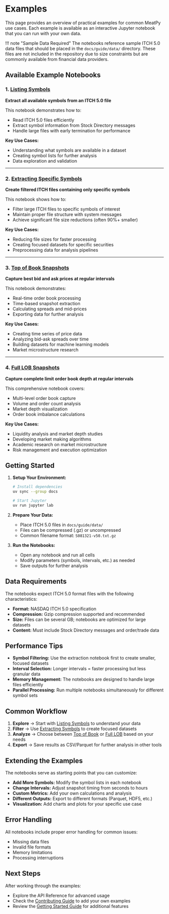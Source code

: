 # Examples

This page provides an overview of practical examples for common MeatPy use cases. Each example is available as an interactive Jupyter notebook that you can run with your own data.

!!! note "Sample Data Required"
    The notebooks reference sample ITCH 5.0 data files that should be placed in the `docs/guide/data/` directory. These files are not included in the repository due to size constraints but are commonly available from financial data providers.

## Available Example Notebooks

### 1. [Listing Symbols](01_listing_symbols.ipynb)
**Extract all available symbols from an ITCH 5.0 file**

This notebook demonstrates how to:
- Read ITCH 5.0 files efficiently
- Extract symbol information from Stock Directory messages
- Handle large files with early termination for performance

**Key Use Cases:**
- Understanding what symbols are available in a dataset
- Creating symbol lists for further analysis
- Data exploration and validation

---

### 2. [Extracting Specific Symbols](02_extracting_symbols.ipynb)
**Create filtered ITCH files containing only specific symbols**

This notebook shows how to:
- Filter large ITCH files to specific symbols of interest
- Maintain proper file structure with system messages
- Achieve significant file size reductions (often 90%+ smaller)

**Key Use Cases:**
- Reducing file sizes for faster processing
- Creating focused datasets for specific securities
- Preprocessing data for analysis pipelines

---

### 3. [Top of Book Snapshots](03_top_of_book_snapshots.ipynb)
**Capture best bid and ask prices at regular intervals**

This notebook demonstrates:
- Real-time order book processing
- Time-based snapshot extraction
- Calculating spreads and mid-prices
- Exporting data for further analysis

**Key Use Cases:**
- Creating time series of price data
- Analyzing bid-ask spreads over time
- Building datasets for machine learning models
- Market microstructure research

---

### 4. [Full LOB Snapshots](04_full_lob_snapshots.ipynb)
**Capture complete limit order book depth at regular intervals**

This comprehensive notebook covers:
- Multi-level order book capture
- Volume and order count analysis
- Market depth visualization
- Order book imbalance calculations

**Key Use Cases:**
- Liquidity analysis and market depth studies
- Developing market making algorithms
- Academic research on market microstructure
- Risk management and execution optimization

## Getting Started

1. **Setup Your Environment:**
   ```bash
   # Install dependencies
   uv sync --group docs

   # Start Jupyter
   uv run jupyter lab
   ```

2. **Prepare Your Data:**
   - Place ITCH 5.0 files in `docs/guide/data/`
   - Files can be compressed (.gz) or uncompressed
   - Common filename format: `S081321-v50.txt.gz`

3. **Run the Notebooks:**
   - Open any notebook and run all cells
   - Modify parameters (symbols, intervals, etc.) as needed
   - Save outputs for further analysis

## Data Requirements

The notebooks expect ITCH 5.0 format files with the following characteristics:

- **Format:** NASDAQ ITCH 5.0 specification
- **Compression:** Gzip compression supported and recommended
- **Size:** Files can be several GB; notebooks are optimized for large datasets
- **Content:** Must include Stock Directory messages and order/trade data

## Performance Tips

- **Symbol Filtering:** Use the extraction notebook first to create smaller, focused datasets
- **Interval Selection:** Longer intervals = faster processing but less granular data
- **Memory Management:** The notebooks are designed to handle large files efficiently
- **Parallel Processing:** Run multiple notebooks simultaneously for different symbol sets

## Common Workflow

1. **Explore** → Start with [Listing Symbols](01_listing_symbols.ipynb) to understand your data
2. **Filter** → Use [Extracting Symbols](02_extracting_symbols.ipynb) to create focused datasets
3. **Analyze** → Choose between [Top of Book](03_top_of_book_snapshots.ipynb) or [Full LOB](04_full_lob_snapshots.ipynb) based on your needs
4. **Export** → Save results as CSV/Parquet for further analysis in other tools

## Extending the Examples

The notebooks serve as starting points that you can customize:

- **Add More Symbols:** Modify the symbol lists in each notebook
- **Change Intervals:** Adjust snapshot timing from seconds to hours
- **Custom Metrics:** Add your own calculations and analysis
- **Different Outputs:** Export to different formats (Parquet, HDF5, etc.)
- **Visualization:** Add charts and plots for your specific use case

## Error Handling

All notebooks include proper error handling for common issues:
- Missing data files
- Invalid file formats
- Memory limitations
- Processing interruptions

## Next Steps

After working through the examples:
- Explore the API Reference for advanced usage
- Check the [Contributing Guide](../contributing.md) to add your own examples
- Review the [Getting Started Guide](getting-started.md) for additional features
